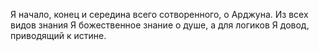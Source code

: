 Я начало, конец и середина всего сотворенного, о Арджуна. Из всех видов знания Я божественное знание о душе, а для логиков Я довод, приводящий к истине.